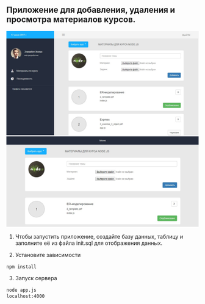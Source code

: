 ## Приложение для добавления, удаления и просмотра материалов курсов.

![screen-1.jpg](screen-1.jpg)
![screen-2.jpg](screen-2.jpg)

1. Чтобы запустить приложение, создайте базу данных, таблицу и заполните её из файла init.sql для отображения данных.

2. Установите зависимости

```
npm install
```

3. Запуск сервера

```
node app.js
localhost:4000
```